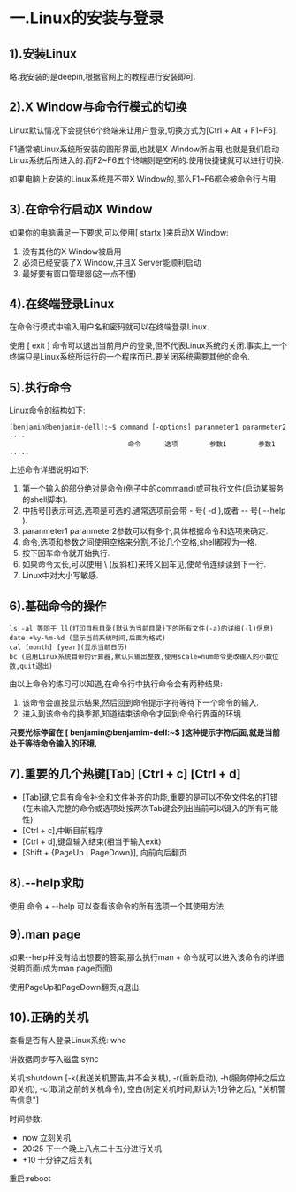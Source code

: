 # 一.Linux的安装与登录

## 1).安装Linux

略.我安装的是deepin,根据官网上的教程进行安装即可.

## 2).X Window与命令行模式的切换

Linux默认情况下会提供6个终端来让用户登录,切换方式为[Ctrl + Alt + F1~F6].

F1通常被Linux系统所安装的图形界面,也就是X Window所占用,也就是我们启动Linux系统后所进入的.而F2~F6五个终端则是空闲的.使用快捷键就可以进行切换.

如果电脑上安装的Linux系统是不带X Window的,那么F1~F6都会被命令行占用.

## 3).在命令行启动X Window

如果你的电脑满足一下要求,可以使用[ startx ]来启动X Window:

1. 没有其他的X Window被启用
1. 必须已经安装了X Window,并且X Server能顺利启动
1. 最好要有窗口管理器(这一点不懂)

## 4).在终端登录Linux

在命令行模式中输入用户名和密码就可以在终端登录Linux.

使用 [ exit ] 命令可以退出当前用户的登录,但不代表Linux系统的关闭.事实上,一个终端只是Linux系统所运行的一个程序而已.要关闭系统需要其他的命令.

## 5).执行命令

Linux命令的结构如下:

```shell
[benjamin@benjamim-dell]:~$ command [-options] paranmeter1 paranmeter2 ....
                              命令      选项        参数1        参数1  .....      
```

上述命令详细说明如下:

1. 第一个输入的部分绝对是命令(例子中的command)或可执行文件(启动某服务的shell脚本).
1. 中括号[]表示可选,选项是可选的.通常选项前会带 - 号( -d ),或者 -- 号( --help ).
1. paranmeter1 paranmeter2参数可以有多个,具体根据命令和选项来确定.
1. 命令,选项和参数之间使用空格来分割,不论几个空格,shell都视为一格.
1. 按下回车命令就开始执行.
1. 如果命令太长,可以使用 \ (反斜杠)来转义回车见,使命令连续读到下一行.
1. Linux中对大小写敏感.

## 6).基础命令的操作

```
ls -al 等同于 ll(打印目标目录(默认为当前目录)下的所有文件(-a)的详细(-l)信息)
date +%y-%m-%d (显示当前系统时间,后面为格式)
cal [month] [year](显示当前日历)
bc (启用Linux系统自带的计算器,默认只输出整数,使用scale=num命令更改输入的小数位数,quit退出)
```

由以上命令的练习可以知道,在命令行中执行命令会有两种结果:

1. 该命令会直接显示结果,然后回到命令提示字符等待下一个命令的输入.
1. 进入到该命令的换季那,知道结束该命令才回到命令行界面的环境.

**只要光标停留在 [ benjamin@benjamim-dell:~$ ]这种提示字符后面,就是当前处于等待命令输入的环境.**

## 7).重要的几个热键[Tab] [Ctrl + c] [Ctrl + d]

- [Tab]键,它具有命令补全和文件补齐的功能,重要的是可以不免文件名的打错(在未输入完整的命令或选项处按两次Tab键会列出当前可以键入的所有可能性)
- [Ctrl + c],中断目前程序
- [Ctrl + d],键盘输入结束(相当于输入exit)
- [Shift + {PageUp | PageDown}], 向前向后翻页

## 8).--help求助

使用 命令 + --help  可以查看该命令的所有选项一个其使用方法

## 9).man page

如果--help并没有给出想要的答案,那么执行man + 命令就可以进入该命令的详细说明页面(成为man page页面)

使用PageUp和PageDown翻页,q退出.

## 10).正确的关机

查看是否有人登录Linux系统: who

讲数据同步写入磁盘:sync

关机:shutdown [-k(发送关机警告,并不会关机), -r(重新启动), -h(服务停掉之后立即关机), -c(取消之前的关机命令), 空白(制定关机时间,默认为1分钟之后), "关机警告信息"]

时间参数: 
- now 立刻关机
- 20:25 下一个晚上八点二十五分进行关机
- +10 十分钟之后关机

重启:reboot
